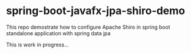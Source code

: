 # spring-boot-javafx-jpa-shiro-demo

This repo demostrate how to configure Apache Shiro in spring boot standalone application with spring data jpa

This is work in progress...
